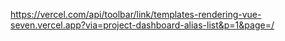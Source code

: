 https://vercel.com/api/toolbar/link/templates-rendering-vue-seven.vercel.app?via=project-dashboard-alias-list&p=1&page=/
